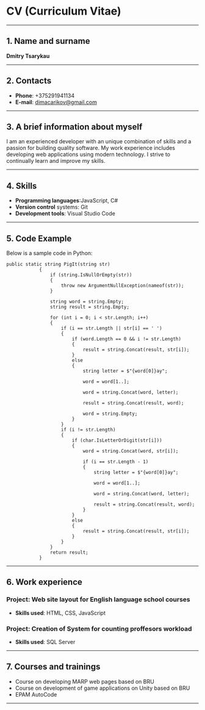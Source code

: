 # CV (Curriculum Vitae)
***

## 1. Name and surname
**Dmitry Tsarykau**
***

## 2. Contacts
- **Phone**: +375291941134
- **E-mail**: dimacarikov@gmail.com
***

## 3. A brief information about myself
I am an experienced developer with an unique combination of skills and a passion for building quality software. My work experience includes developing web applications using modern technology. I strive to continually learn and improve my skills.
***

## 4. Skills
- **Programming languages**:JavaScript, C#
- **Version control** systems: Git
- **Development tools**: Visual Studio Code
***

## 5. Code Example
Below is a sample code in Python:

```
public static string PigIt(string str)
            {
                if (string.IsNullOrEmpty(str))
                {
                    throw new ArgumentNullException(nameof(str));
                }

                string word = string.Empty;
                string result = string.Empty;

                for (int i = 0; i < str.Length; i++)
                {
                    if (i == str.Length || str[i] == ' ')
                    {
                        if (word.Length == 0 && i != str.Length)
                        {
                            result = string.Concat(result, str[i]);
                        }
                        else
                        {
                            string letter = $"{word[0]}ay";

                            word = word[1..];

                            word = string.Concat(word, letter);

                            result = string.Concat(result, word);

                            word = string.Empty;
                        }
                    }
                    if (i != str.Length)
                    {
                        if (char.IsLetterOrDigit(str[i]))
                        {
                            word = string.Concat(word, str[i]);

                            if (i == str.Length - 1)
                            {
                                string letter = $"{word[0]}ay";

                                word = word[1..];

                                word = string.Concat(word, letter);

                                result = string.Concat(result, word);
                            }
                        }
                        else
                        {
                            result = string.Concat(result, str[i]);
                        }
                    }
                }
                return result;
            }
```
***

## 6. Work experience

### Project: Web site layout for English language school courses

- **Skills used**: HTML, CSS, JavaScript

### Project: Creation of System for counting proffesors workload

- **Skills used**: SQL Server
***

## 7. Courses and trainings

- Course on developing MARP web pages based on BRU
- Course on development of game applications on Unity based on BRU
- EPAM AutoCode
***